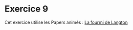 # Exercice 9

Cet exercice utilise les Papers animés :  [La fourmi de Langton](https://tech.io/playgrounds/51349/)